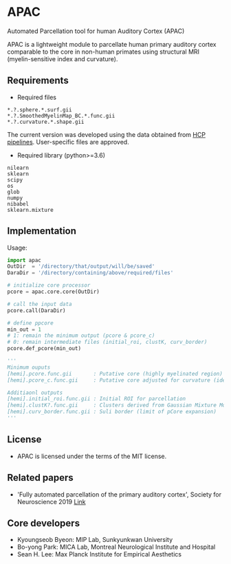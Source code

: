 # APAC

Automated Parcellation tool for human Auditory Cortex (APAC)

APAC is a lightweight module to parcellate human primary auditory cortex comparable to the core in non-human primates using structural MRI (myelin-sensitive index and curvature).

## Requirements

- Required files
```
*.?.sphere.*.surf.gii
*.?.SmoothedMyelinMap_BC.*.func.gii
*.?.curvature.*.shape.gii
```
The current version was developed using the data obtained from [HCP pipelines](https://github.com/Washington-University/HCPpipelines). User-specific files are approved.

- Required library (python>=3.6)
```
nilearn
sklearn
scipy
os
glob
numpy
nibabel
sklearn.mixture
```

## Implementation
 
 Usage:

```python
import apac
OutDir  = '/directory/that/output/will/be/saved'
DaraDir = '/directory/containing/above/required/files'

# initialize core processor
pcore = apac.core.core(OutDir)

# call the input data
pcore.call(DaraDir)  

# define ppcore
min_out = 1  
# 1: remain the minimum output (pcore & pcore_c)
# 0: remain intermediate files (initial_roi, clustK, curv_border)
pcore.def_pcore(min_out)

'''
Minimum ouputs
[hemi].pcore.func.gii       : Putative core (highly myelinated region) 
[hemi].pcore_c.func.gii     : Putative core adjusted for curvature (ideally located within Heschl's gyrus)

Additiaonl outputs
[hemi].initial_roi.func.gii : Initial ROI for parcellation
[hemi].clustK?.func.gii     : Clusters derived from Gaussian Mixture Model with k=?
[hemi].curv_border.func.gii : Suli border (limit of pCore expansion)
'''
```
 
## License

- APAC is licensed under the terms of the MIT license.

## Related papers

- 'Fully automated parcellation of the primary auditory cortex', Society for Neuroscience 2019 [Link](https://www.abstractsonline.com/pp8/#!/7883/presentation/50268)


## Core developers

- Kyoungseob Byeon: MIP Lab, Sunkyunkwan University
- Bo-yong Park: MICA Lab, Montreal Neurological Institute and Hospital
- Sean H. Lee: Max Planck Institute for Empirical Aesthetics

